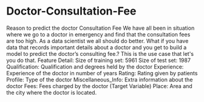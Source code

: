 # Doctor-Consultation-Fee
Reason to predict the doctor Consultation Fee
We have all been in situation where we go to a doctor in emergency and find that the consultation fees are too high. As a data scientist we all should do better. What if you have data that records important details about a doctor and you get to build a model to predict the doctor’s consulting fee.? This is the use case that let's you do that.
Feature Detail:
Size of training set: 5961
Size of test set: 1987
Qualification: Qualification and degrees held by the doctor
Experience: Experience of the doctor in number of years
Rating: Rating given by patients
Profile: Type of the doctor
Miscellaneous_Info: Extra information about the doctor
Fees: Fees charged by the doctor (Target Variable)
Place: Area and the city where the doctor is located.

